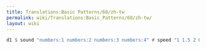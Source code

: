 ```yaml
---
title: Translations:Basic Patterns/68/zh-tw
permalink: wiki/Translations:Basic_Patterns/68/zh-tw/
layout: wiki
---
```


``` Haskell
d1 $ sound "numbers:1 numbers:2 numbers:3 numbers:4" # speed "1 1.5 2 0.5"
```
